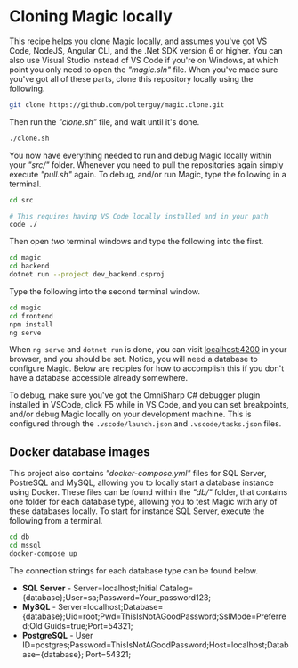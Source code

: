 
# Cloning Magic locally

This recipe helps you clone Magic locally, and assumes you've got VS Code, NodeJS, Angular CLI, and the .Net SDK
version 6 or higher. You can also use Visual Studio instead of VS Code if you're on Windows, at which point
you only need to open the _"magic.sln"_ file. When you've made sure you've got all of these parts, clone
this repository locally using the following.

```bash
git clone https://github.com/polterguy/magic.clone.git
```

Then run the _"clone.sh"_ file, and wait until it's done.

```bash
./clone.sh
```

You now have everything needed to run and debug Magic locally within your _"src/"_ folder. Whenever you need to
pull the repositories again simply execute _"pull.sh"_ again. To debug, and/or run Magic, type the following
in a terminal.

```bash
cd src

# This requires having VS Code locally installed and in your path
code ./
```

Then open _two_ terminal windows and type the following into the first.

```bash
cd magic
cd backend
dotnet run --project dev_backend.csproj
```

Type the following into the second terminal window.

```bash
cd magic
cd frontend
npm install
ng serve
```

When `ng serve` and `dotnet run` is done, you can visit [localhost:4200](https://localhost:4200) in your
browser, and you should be set. Notice, you will need a database to configure Magic. Below are recipies
for how to accomplish this if you don't have a database accessible already somewhere.

To debug, make sure you've got the OmniSharp C# debugger plugin installed in VSCode, click F5 while in VS Code, 
and you can set breakpoints, and/or debug Magic locally on your development machine. This is configured through
the `.vscode/launch.json` and `.vscode/tasks.json` files.

## Docker database images

This project also contains _"docker-compose.yml"_ files for SQL Server, PostreSQL and MySQL, allowing you
to locally start a database instance using Docker. These files can be found within the _"db/"_ folder,
that contains one folder for each database type, allowing you to test Magic with any of these databases
locally. To start for instance SQL Server, execute the following from a terminal.

```bash
cd db
cd mssql
docker-compose up
```

The connection strings for each database type can be found below.

* __SQL Server__ - Server=localhost;Initial Catalog={database};User=sa;Password=Your_password123;
* __MySQL__ - Server=localhost;Database={database};Uid=root;Pwd=ThisIsNotAGoodPassword;SslMode=Preferred;Old Guids=true;Port=54321;
* __PostgreSQL__ - User ID=postgres;Password=ThisIsNotAGoodPassword;Host=localhost;Database={database}; Port=54321;

